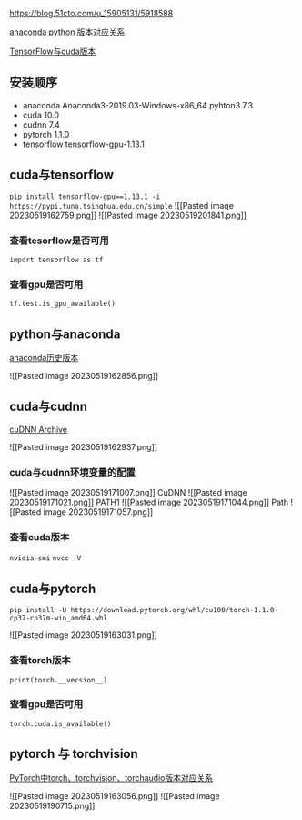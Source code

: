 
https://blog.51cto.com/u_15905131/5918588

[anaconda python 版本对应关系](https://blog.csdn.net/yuejisuo1948/article/details/81043823#Popover19-toggle:~:text=anaconda%20python%20%E7%89%88%E6%9C%AC%E5%AF%B9%E5%BA%94%E5%85%B3%E7%B3%BB)

[TensorFlow与cuda版本](https://blog.csdn.net/tangjiahao10/article/details/125224570#Popover19-toggle:~:text=TensorFlow%E4%B8%8Ecuda%E7%89%88%E6%9C%AC)

## 安装顺序

- anaconda  Anaconda3-2019.03-Windows-x86_64 pyhton3.7.3
- cuda 10.0
- cudnn 7.4
- pytorch 1.1.0
- tensorflow tensorflow-gpu-1.13.1

## cuda与tensorflow
`pip install tensorflow-gpu==1.13.1 -i https://pypi.tuna.tsinghua.edu.cn/simple`
![[Pasted image 20230519162759.png]]
![[Pasted image 20230519201841.png]]

### 查看tesorflow是否可用

`import tensorflow as tf`

### 查看gpu是否可用

`tf.test.is_gpu_available()`

## python与anaconda

[anaconda历史版本](https://repo.anaconda.com/archive/)

![[Pasted image 20230519162856.png]]


## cuda与cudnn
[cuDNN Archive](https://developer.nvidia.com/rdp/cudnn-archive#Popover19-toggle:~:text=cuDNN%20Archive)


![[Pasted image 20230519162937.png]]
### cuda与cudnn环境变量的配置

![[Pasted image 20230519171007.png]]
CuDNN
![[Pasted image 20230519171021.png]]
PATH1
![[Pasted image 20230519171044.png]]
Path
![[Pasted image 20230519171057.png]]

### 查看cuda版本

`nvidia-smi`
`nvcc -V`

## cuda与pytorch
`pip install -U https://download.pytorch.org/whl/cu100/torch-1.1.0-cp37-cp37m-win_amd64.whl`

![[Pasted image 20230519163031.png]]

### 查看torch版本

`print(torch.__version__)`

### 查看gpu是否可用
`torch.cuda.is_available()`


## pytorch 与 torchvision
[PyTorch中torch、torchvision、torchaudio版本对应关系](https://blog.csdn.net/shiwanghualuo/article/details/122860521#Popover19-toggle:~:text=PyTorch%E4%B8%ADtorch%E3%80%81torchvision%E3%80%81torchaudio%E7%89%88%E6%9C%AC%E5%AF%B9%E5%BA%94%E5%85%B3%E7%B3%BB)

![[Pasted image 20230519163056.png]]
![[Pasted image 20230519190715.png]]
